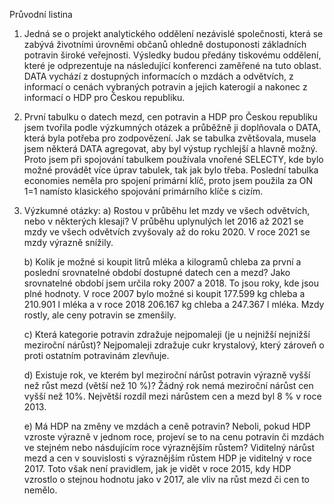 Průvodní listina

1.  Jedná se o projekt analytického oddělení nezávislé společnosti, která se zabývá životními
	  úrovněmi občanů ohledně dostuponosti základních potravin široké veřejnosti. Výsledky
	  budou předány tiskovému oddělení, které je odprezentuje na následující konferenci zaměřené
	  na tuto oblast. DATA vychází z dostupných informacích o mzdách a odvětvích, z informací o 
	  cenách vybraných potravin a jejich katerogií a nakonec z informací o HDP pro Českou republiku.
	
2.  První tabulku o datech mezd, cen potravin a HDP pro Českou republiku jsem tvořila podle
	  výzkumných otázek a průběžně ji doplňovala o DATA, která byla potřeba pro zodpovězení.
	  Jak se tabulka zvětšovala, musela jsem některá DATA agregovat, aby byl výstup rychlejší
	  a hlavně možný. Proto jsem při spojování tabulkem používala vnořené SELECTY, kde bylo
	  možné provádět více úprav tabulek, tak jak bylo třeba. Poslední tabulka economies neměla
	  pro spojení primární klíč, proto jsem použila za ON 1=1 namísto klasického spojování
	  primárního klíče s cizím.
	
3.  Výzkumné otázky:
	  a) Rostou v průběhu let mzdy ve všech odvětvích, nebo v některých klesají?
		   V průběhu uplynulých let 2016 až 2021 se mzdy ve všech odvětvích zvyšovaly až do 
		   roku 2020. V roce 2021 se mzdy výrazně snížily.


  	b) Kolik je možné si koupit litrů mléka a kilogramů chleba za první a poslední
		   srovnatelné období dostupné datech cen a mezd?
		   Jako srovnatelné období jsem určila roky 2007 a 2018. To jsou roky, kde jsou plné hodnoty.
		   V roce 2007 bylo možné si koupit 177.599 kg chleba a 210.901 l mléka a v roce 2018 206.167 kg chleba
		   a 247.367 l mléka. Mzdy rostly, ale ceny potravin se zmenšily.
		
	
	  c) Která kategorie potravin zdražuje nejpomaleji (je u nejnižší nejnižší meziroční nárůst)?
		   Nejpomaleji zdražuje cukr krystalový, který zároveň o proti ostatním potravinám zlevňuje.
	
		
	  d) Existuje rok, ve kterém byl meziroční nárůst potravin výrazně vyšší než růst mezd 
	     (větší než 10 %)?
	     Žádný rok nemá meziroční nárůst cen vyšší než 10%. Největší rozdíl mezi nárůstem cen a mezd byl 8 % v roce 2013.
	
 	
	  e) Má HDP na změny ve mzdách a ceně potravin? Neboli, pokud HDP vzroste výrazně
		   v jednom roce, projeví se to na cenu potravin či mzdách ve stejném nebo násdujícím
		   roce výraznějším růstem?
		   Viditelný nárůst mezd a cen v souvislosti s výraznějším růstem HDP je viditelný v roce 2017.
		   Toto však není pravidlem, jak je vidět v roce 2015, kdy HDP vzrostlo o stejnou hodnotu jako v 2017, ale vliv 
		   na růst mezd či cen to nemělo.
		
